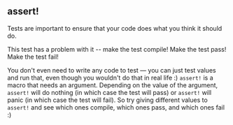 ## assert!

Tests are important to ensure that your code does what you think it should do.

This test has a problem with it -- make the test compile! Make the test pass!
Make the test fail!

<div class="hint">
  You don't even need to write any code to test — you can just test values and run that, even though you wouldn't do that in real life :)
  <code>assert!</code> is a macro that needs an argument.
  Depending on the value of the argument, <code>assert!</code> will do nothing (in which case the test will pass) or <code>assert!</code> will panic (in which case the test will fail).
  So try giving different values  to <code>assert!</code> and see which ones compile, which ones pass, and which ones fail :)
</div>
